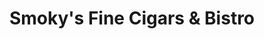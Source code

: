 ---
title: "Smoky's Fine Cigars & Bistro"
url: /royal-oak/smokys-fine-cigars-und-bistro/
shop: Tabak
---